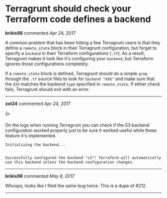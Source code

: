# Terragrunt should check your Terraform code defines a backend

**brikis98** commented *Apr 24, 2017*

A common problem that has been hitting a few Terragrunt users is that they define a `remote_state` block in their Terragrunt configuration, but forget to specify a `backend` in their Terraform configurations (`.tf`). As a result, Terragrunt makes it look like it's configuring your `backend`, but Terraform ignores those configurations completely.

If a `remote_state` block is defined, Terragrunt should do a simple `grep` through the `.tf` source files to look for `backend "XXX"` and make sure that the `XXX` matches the backend `type` specified in `remote_state`. If either check fails, Terragrunt should exit with an error.
<br />
***


**zot24** commented *Apr 24, 2017*

👍 

On the logs when running Terragrunt you can check if the S3 backend configuration worked properly just to be sure it worked useful while these feature it's implemented.

```
Initializing the backend...


Successfully configured the backend "s3"! Terraform will automatically
use this backend unless the backend configuration changes.
```
***

**brikis98** commented *May 8, 2017*

Whoops, looks like I filed the same bug twice. This is a dupe of #212.
***

